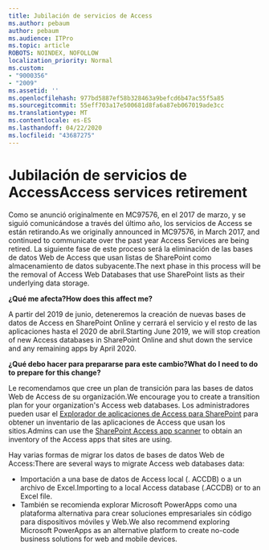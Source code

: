 ```yaml
---
title: Jubilación de servicios de Access
ms.author: pebaum
author: pebaum
ms.audience: ITPro
ms.topic: article
ROBOTS: NOINDEX, NOFOLLOW
localization_priority: Normal
ms.custom:
- "9000356"
- "2009"
ms.assetid: ''
ms.openlocfilehash: 977bd5887ef58b328463a9befcd6b47ac55f5a85
ms.sourcegitcommit: 55eff703a17e500681d8fa6a87eb067019ade3cc
ms.translationtype: MT
ms.contentlocale: es-ES
ms.lasthandoff: 04/22/2020
ms.locfileid: "43687275"
---
```

# <a name="access-services-retirement"></a><span data-ttu-id="901c8-102">Jubilación de servicios de Access</span><span class="sxs-lookup"><span data-stu-id="901c8-102">Access services retirement</span></span>

<span data-ttu-id="901c8-103">Como se anunció originalmente en MC97576, en el 2017 de marzo, y se siguió comunicándose a través del último año, los servicios de Access se están retirando.</span><span class="sxs-lookup"><span data-stu-id="901c8-103">As we originally announced in MC97576, in March 2017, and continued to communicate over the past year Access Services are being retired.</span></span> <span data-ttu-id="901c8-104">La siguiente fase de este proceso será la eliminación de las bases de datos Web de Access que usan listas de SharePoint como almacenamiento de datos subyacente.</span><span class="sxs-lookup"><span data-stu-id="901c8-104">The next phase in this process will be the removal of Access Web Databases that use SharePoint lists as their underlying data storage.</span></span>

<span data-ttu-id="901c8-105">**¿Qué me afecta?**</span><span class="sxs-lookup"><span data-stu-id="901c8-105">**How does this affect me?**</span></span>

<span data-ttu-id="901c8-106">A partir del 2019 de junio, deteneremos la creación de nuevas bases de datos de Access en SharePoint Online y cerrará el servicio y el resto de las aplicaciones hasta el 2020 de abril.</span><span class="sxs-lookup"><span data-stu-id="901c8-106">Starting June 2019, we will stop creation of new Access databases in SharePoint Online and shut down the service and any remaining apps by April 2020.</span></span>

<span data-ttu-id="901c8-107">**¿Qué debo hacer para prepararse para este cambio?**</span><span class="sxs-lookup"><span data-stu-id="901c8-107">**What do I need to do to prepare for this change?**</span></span>

<span data-ttu-id="901c8-108">Le recomendamos que cree un plan de transición para las bases de datos Web de Access de su organización.</span><span class="sxs-lookup"><span data-stu-id="901c8-108">We encourage you to create a transition plan for your organization's Access web databases.</span></span> <span data-ttu-id="901c8-109">Los administradores pueden usar el [Explorador de aplicaciones de Access para SharePoint](https://github.com/SharePoint/PnP-Tools/tree/master/Solutions/SharePoint.AccessApp.Scanner) para obtener un inventario de las aplicaciones de Access que usan los sitios.</span><span class="sxs-lookup"><span data-stu-id="901c8-109">Admins can use the [SharePoint Access app scanner](https://github.com/SharePoint/PnP-Tools/tree/master/Solutions/SharePoint.AccessApp.Scanner) to obtain an inventory of the Access apps that sites are using.</span></span>

<span data-ttu-id="901c8-110">Hay varias formas de migrar los datos de bases de datos Web de Access:</span><span class="sxs-lookup"><span data-stu-id="901c8-110">There are several ways to migrate Access web databases data:</span></span>

- <span data-ttu-id="901c8-111">Importación a una base de datos de Access local (. ACCDB) o a un archivo de Excel.</span><span class="sxs-lookup"><span data-stu-id="901c8-111">Importing to a local Access database (.ACCDB) or to an Excel file.</span></span>
- <span data-ttu-id="901c8-112">También se recomienda explorar Microsoft PowerApps como una plataforma alternativa para crear soluciones empresariales sin código para dispositivos móviles y Web.</span><span class="sxs-lookup"><span data-stu-id="901c8-112">We also recommend exploring Microsoft PowerApps as an alternative platform to create no-code business solutions for web and mobile devices.</span></span>